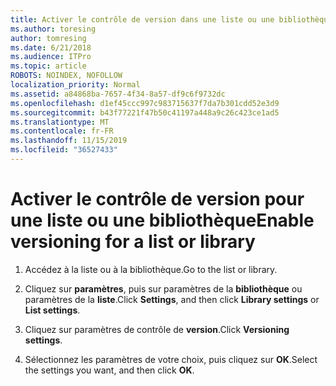 ```yaml
---
title: Activer le contrôle de version dans une liste ou une bibliothèque
ms.author: toresing
author: tomresing
ms.date: 6/21/2018
ms.audience: ITPro
ms.topic: article
ROBOTS: NOINDEX, NOFOLLOW
localization_priority: Normal
ms.assetid: a84868ba-7657-4f34-8a57-df9c6f9732dc
ms.openlocfilehash: d1ef45ccc997c983715637f7da7b301cdd52e3d9
ms.sourcegitcommit: b43f77221f47b50c41197a448a9c26c423ce1ad5
ms.translationtype: MT
ms.contentlocale: fr-FR
ms.lasthandoff: 11/15/2019
ms.locfileid: "36527433"
---
```

# <a name="enable-versioning-for-a-list-or-library"></a><span data-ttu-id="26ddb-102">Activer le contrôle de version pour une liste ou une bibliothèque</span><span class="sxs-lookup"><span data-stu-id="26ddb-102">Enable versioning for a list or library</span></span>

1. <span data-ttu-id="26ddb-103">Accédez à la liste ou à la bibliothèque.</span><span class="sxs-lookup"><span data-stu-id="26ddb-103">Go to the list or library.</span></span>
    
2. <span data-ttu-id="26ddb-104">Cliquez sur **paramètres**, puis sur paramètres de la **bibliothèque** ou paramètres de la **liste**.</span><span class="sxs-lookup"><span data-stu-id="26ddb-104">Click **Settings**, and then click **Library settings** or **List settings**.</span></span>
    
3. <span data-ttu-id="26ddb-105">Cliquez sur paramètres de contrôle de **version**.</span><span class="sxs-lookup"><span data-stu-id="26ddb-105">Click **Versioning settings**.</span></span>
    
4. <span data-ttu-id="26ddb-106">Sélectionnez les paramètres de votre choix, puis cliquez sur **OK**.</span><span class="sxs-lookup"><span data-stu-id="26ddb-106">Select the settings you want, and then click **OK**.</span></span>
    

